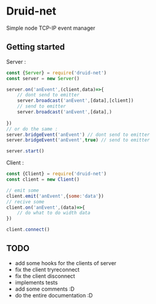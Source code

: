 # Druid-net

Simple node TCP-IP event manager

## Getting started

Server :
```js
const {Server} = require('druid-net')
const server = new Server()

server.on('anEvent',(client,data)=>{
    // dont send to emitter
    server.broadcast('anEvent',[data],[client])
    // send to emitter
    server.broadcast('anEvent',[data],)
    
})
// or do the same :
server.bridgeEvent('anEvent') // dont send to emitter
server.bridgeEvent('anEvent',true) // send to emitter

server.start() 
```

Client :
```js
const {Client} = require('druid-net')
const client = new Client()

// emit some
client.emit('anEvent',{some:'data'})
// recive some
client.on('anEvent',(data)=>{
    // do what to do width data
})

client.connect()
```

## TODO

- add some hooks for the clients of server
- fix the client tryreconnect
- fix the client disconnect
- implements tests
- add some comments :D
- do the entire documentation :D